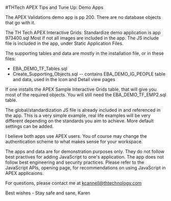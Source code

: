 #THTech APEX Tips and Tune Up: Demo Apps

The APEX Validations demo app is pp 200.
There are no database objects that go with it.

The TH Tech APEX Interactive Grids: Standardize demo application is app 973400.sql
Most if not all images are included in the app.
The JS include file is included in the app, under Static Application Files.

The supporting tables and data are mostly in the installation file, or in these files:
 - EBA_DEMO_TF_Tables.sql
 - Create_Supporting_Objects.sql -- contains EBA_DEMO_IG_PEOPLE table and data, used in the Icon and Detail view pages

If one installs the APEX Sample Interactive Grids table, that will give you most of the required objects.
You will still need the EBA_DEMO_TF_EMP2.sql table.

The global/standardization JS file is already included in and referenced in the app.
This is a very simple example, real life examples will be very different depending on the standards you aim to achieve.
More default settings can be added.

I believe both apps use APEX users.
You of course may change the authentication scheme to what makes sense for your workspace.

The apps and data are for demonstration purposes only.
They do not follow best practives for adding JavaScript to one's application.
The app does not follow best engineering and security practices.
Please refer to the JavaScript APIs, opening page, for recommendations on using JavaScript in APEX applicaions.

For questions, please contact me at kcannell@thtechnology.com

Best wishes - Stay safe and sane,
 Karen


 